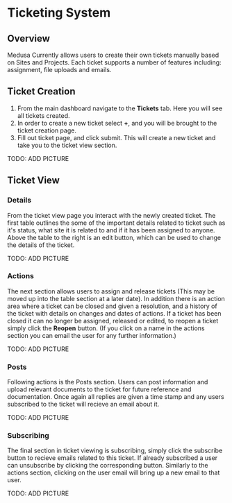 # Ticketing System

## Overview

Medusa Currently allows users to create their own tickets manually based on Sites and Projects. Each ticket supports a number of features including:
assignment, file uploads and emails.

## Ticket Creation

1. From the main dashboard navigate to the **Tickets** tab. Here you will see all tickets created.
2. In order to create a new ticket select **+**, and you will be brought to the ticket creation page.
3. Fill out ticket page, and click submit. This will create a new ticket and take you to the ticket view section.

TODO: ADD PICTURE

## Ticket View

### Details

From the ticket view page you interact with the newly created ticket. The first table outlines the some of the important details related to
ticket such as it's status, what site it is related to and if it has been assigned to anyone. Above the table to the right is an edit button,
which can be used to change the details of the ticket.

TODO: ADD PICTURE

### Actions

The next section allows users to assign and release tickets (This may be moved up into the table section at a later date). In addition there is an
action area where a ticket can be closed and given a resolution, and a history of the ticket with details on changes and dates of actions.
If a ticket has been closed it can no longer be assigned, released or edited, to reopen a ticket simply click the **Reopen** button.
(If you click on a name in the actions section you can email the user for any further information.)

TODO: ADD PICTURE

### Posts

Following actions is the Posts section. Users can post information and upload relevant documents to the ticket for future reference and documentation.
Once again all replies are given a time stamp and any users subscribed to the ticket will recieve an email about it.

TODO: ADD PICTURE

### Subscribing

The final section in ticket viewing is subscribing, simply click the subscribe button to recieve emails related to this ticket. If already
subscribed a user can unsubscribe by clicking the corresponding button. Similarly to the actions section, clicking on the user email
will bring up a new email to that user.

TODO: ADD PICTURE

